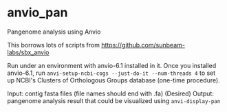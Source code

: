 # anvio_pan
Pangenome analysis using Anvio

This borrows lots of scripts from https://github.com/sunbeam-labs/sbx_anvio

Run under an environment with anvio-6.1 installed in it. Once you installed anvio-6.1, run 
`anvi-setup-ncbi-cogs --just-do-it --num-threads 4` 
to set up NCBI's Clusters of Orthologous Groups database (one-time procedure). 

Input: contig fasta files (file names should end with .fa)
(Desired) Output: pangenome analysis result that could be visualized using `anvi-display-pan`
